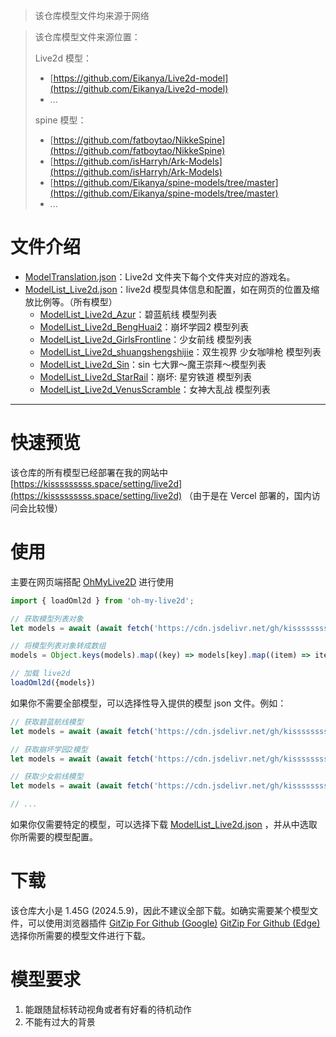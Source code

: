 > 该仓库模型文件均来源于网络

> 该仓库模型文件来源位置：
>
> Live2d 模型：
>
> - [https://github.com/Eikanya/Live2d-model](https://github.com/Eikanya/Live2d-model)
> - ...
>
> spine 模型：
>
> - [https://github.com/fatboytao/NikkeSpine](https://github.com/fatboytao/NikkeSpine)
> - [https://github.com/isHarryh/Ark-Models](https://github.com/isHarryh/Ark-Models)
> - [https://github.com/Eikanya/spine-models/tree/master](https://github.com/Eikanya/spine-models/tree/master)
> - ...

# 文件介绍

- [ModelTranslation.json](https://github.com/kisssssssss/model/blob/main/ModelTranslation.json)：Live2d 文件夹下每个文件夹对应的游戏名。
- [ModelList_Live2d.json](https://github.com/kisssssssss/model/blob/main/ModelList_Live2d.json)：live2d 模型具体信息和配置，如在网页的位置及缩放比例等。（所有模型）
  - [ModelList_Live2d_Azur](https://github.com/kisssssssss/model/blob/main/ModelList_Live2d_Azur.json)：碧蓝航线 模型列表
  - [ModelList_Live2d_BengHuai2](https://github.com/kisssssssss/model/blob/main/ModelList_Live2d_BengHuai2.json)：崩坏学园2 模型列表
  - [ModelList_Live2d_GirlsFrontline](https://github.com/kisssssssss/model/blob/main/ModelList_Live2d_GirlsFrontline.json)：少女前线 模型列表
  - [ModelList_Live2d_shuangshengshijie](https://github.com/kisssssssss/model/blob/main/ModelList_Live2d_shuangshengshijie.json)：双生视界 少女咖啡枪 模型列表
  - [ModelList_Live2d_Sin](https://github.com/kisssssssss/model/blob/main/ModelList_Live2d_Sin.json)：sin 七大罪～魔王崇拜～模型列表
  - [ModelList_Live2d_StarRail](https://github.com/kisssssssss/model/blob/main/ModelList_Live2d_StarRail.json)：崩坏: 星穷铁道 模型列表
  - [ModelList_Live2d_VenusScramble](https://github.com/kisssssssss/model/blob/main/ModelList_Live2d_VenusScramble.json)：女神大乱战 模型列表

---

# 快速预览

该仓库的所有模型已经部署在我的网站中 [https://kisssssssss.space/setting/live2d](https://kisssssssss.space/setting/live2d) （由于是在 Vercel 部署的，国内访问会比较慢）

# 使用

主要在网页端搭配 [OhMyLive2D](https://oml2d.com/) 进行使用

```javascript
import { loadOml2d } from 'oh-my-live2d';

// 获取模型列表对象
let models = await (await fetch('https://cdn.jsdelivr.net/gh/kisssssssss/model/ModelList_Live2d.json')).json();

// 将模型列表对象转成数组
models = Object.keys(models).map((key) => models[key].map((item) => item.configuration)).flat(1);

// 加载 live2d
loadOml2d({models})
```

如果你不需要全部模型，可以选择性导入提供的模型  json 文件。例如：

```javascript
// 获取碧蓝航线模型
let models = await (await fetch('https://cdn.jsdelivr.net/gh/kisssssssss/model/ModelList_Live2d_Azur.json')).json();

// 获取崩坏学园2模型
let models = await (await fetch('https://cdn.jsdelivr.net/gh/kisssssssss/model/ModelList_Live2d_BengHuai2.json')).json();

// 获取少女前线模型
let models = await (await fetch('https://cdn.jsdelivr.net/gh/kisssssssss/model/ModelList_Live2d_GirlsFrontline.json')).json();

// ...
```

如果你仅需要特定的模型，可以选择下载 [ModelList_Live2d.json](https://github.com/kisssssssss/model/blob/main/ModelList_Live2d.json) ，并从中选取你所需要的模型配置。

# 下载

该仓库大小是 1.45G (2024.5.9)，因此不建议全部下载。如确实需要某个模型文件，可以使用浏览器插件 [GitZip For Github (Google)](https://chromewebstore.google.com/detail/gitzip-for-github/ffabmkklhbepgcgfonabamgnfafbdlkn) [GitZip For Github (Edge)](https://microsoftedge.microsoft.com/addons/detail/gitzip-for-github/nlgkiabjnbdndgblhcaobimbpifcdkjj) 选择你所需要的模型文件进行下载。

# 模型要求

1. 能跟随鼠标转动视角或者有好看的待机动作
2. 不能有过大的背景

